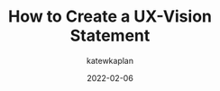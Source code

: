 ---
author: katewkaplan
date: 2022-02-06
draft: true
publisher: nngroup
tags:
  - user-experience
target_url: https://www.nngroup.com/articles/ux-vision-statements/
title: How to Create a UX-Vision Statement
---